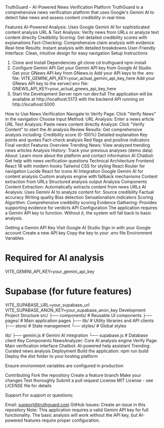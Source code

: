 TruthGuard - AI-Powered News Verification Platform
TruthGuard is a comprehensive news verification platform that uses Google's Gemini AI to detect fake news and assess content credibility in real-time.

Features
AI-Powered Analysis: Uses Google Gemini AI for sophisticated content analysis
URL & Text Analysis: Verify news from URLs or analyze text content directly
Credibility Scoring: Get detailed credibility scores with explanations
Fact-Checking: Comprehensive claim analysis with evidence
Real-time Results: Instant analysis with detailed breakdowns
User-Friendly Interface: Clean, intuitive design for easy navigation
Setup Instructions
1. Clone and Install Dependencies
git clone <repository-url>
cd truthguard
npm install
2. Configure Gemini API
Get your Gemini API key from Google AI Studio
Get your GNews API key from GNews.io
Add your API keys to the .env file:
VITE_GEMINI_API_KEY=your_actual_gemini_api_key_here
Add your GNews API key to the server/.env file:
GNEWS_API_KEY=your_actual_gnews_api_key_here
3. Start the Development Server
npm run dev:full
The application will be available at http://localhost:5173 with the backend API running on http://localhost:5000

How to Use
News Verification
Navigate to Verify Page: Click "Verify News" in the navigation
Choose Input Method:
URL Analysis: Enter a news article URL
Text Analysis: Paste news content directly
Analyze: Click "Verify Content" to start the AI analysis
Review Results: Get comprehensive analysis including:
Credibility score (0-100%)
Detailed explanation
Key points and quotes
Fact-check analysis
Red flags and positive indicators
Final verdict
Features Overview
Trending News: View analyzed trending news articles
Analysis History: Track your previous analyses (demo data)
About: Learn more about the platform and contact information
AI Chatbot: Get help with news verification questions
Technical Architecture
Frontend
React 18 with modern hooks
Tailwind CSS for styling
React Router for navigation
Lucide React for icons
AI Integration
Google Gemini AI for content analysis
Custom analysis engine with fallback mechanisms
Content extraction from URLs
Structured analysis output
Analysis Components
Content Extraction: Automatically extracts content from news URLs
AI Analysis: Uses Gemini AI to analyze content for:
Source credibility
Factual accuracy
Writing quality
Bias detection
Sensationalism indicators
Scoring Algorithm: Comprehensive credibility scoring
Evidence Gathering: Provides supporting evidence for verdicts
API Configuration
The application requires a Gemini API key to function. Without it, the system will fall back to basic analysis.

Getting a Gemini API Key
Visit Google AI Studio
Sign in with your Google account
Create a new API key
Copy the key to your .env file
Environment Variables
# Required for AI analysis
VITE_GEMINI_API_KEY=your_gemini_api_key

# Supabase (for future features)
VITE_SUPABASE_URL=your_supabase_url
VITE_SUPABASE_ANON_KEY=your_supabase_anon_key
Development
Project Structure
src/
├── components/          # Reusable UI components
├── pages/              # Main application pages
├── lib/                # Utility libraries and API clients
├── store/              # State management
└── styles/             # Global styles

lib/
├── gemini.js           # Gemini AI integration
└── supabase.js         # Database client
Key Components
NewsAnalyzer: Core AI analysis engine
Verify Page: Main verification interface
Chatbot: AI-powered help assistant
Trending: Curated news analysis
Deployment
Build the application:
npm run build
Deploy the dist folder to your hosting platform

Ensure environment variables are configured in production

Contributing
Fork the repository
Create a feature branch
Make your changes
Test thoroughly
Submit a pull request
License
MIT License - see LICENSE file for details

Support
For support or questions:

Email: support@truthguard.com
GitHub Issues: Create an issue in this repository
Note: This application requires a valid Gemini API key for full functionality. The basic analysis will work without the API key, but AI-powered features require proper configuration.
